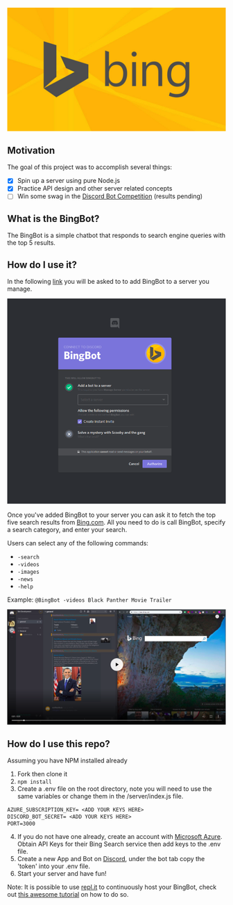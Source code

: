 ![Bing Logo](/assets/fig1.jpg)

## Motivation

The goal of this project was to accomplish several things:

- [x] Spin up a server using pure Node.js
- [x] Practice API design and other server related concepts
- [ ] Win some swag in the [Discord Bot Competition](https://repl.it/talk/challenge/Discord-Bot-Competition/8403?ref=newsletter) (results pending)

## What is the BingBot?

The BingBot is a simple chatbot that responds to search engine queries with the top 5 results.

## How do I use it?

In the following [link](https://discordapp.com/api/oauth2/authorize?client_id=513027290771226640&permissions=0&scope=bot) you will be asked to to add BingBot to a server you manage.

![Add Bot](/assets/fig2.png)

Once you've added BingBot to your server you can ask it to fetch the top five search results from [Bing.com](https://www.bing.com). All you need to do is call BingBot, specify a search category, and enter your search.

Users can select any of the following commands:

- `-search`
- `-videos`
- `-images`
- `-news`
- `-help`

Example: `@BingBot -videos Black Panther Movie Trailer`

[![BingBot Demo](assets/fig3.png)](https://res.cloudinary.com/dcgnyswpg/video/upload/v1542427318/BingBot-Demo_jqiauh.mp4)

## How do I use this repo?

Assuming you have NPM installed already

1. Fork then clone it
2. `npm install`
3. Create a .env file on the root directory, note you will need to use the same variables or change them in the /server/index.js file.

```
AZURE_SUBSCRIPTION_KEY= <ADD YOUR KEYS HERE>
DISCORD_BOT_SECRET= <ADD YOUR KEYS HERE>
PORT=3000
```

4. If you do not have one already, create an account with [Microsoft Azure](https://docs.microsoft.com/en-us/azure/cognitive-services/bing-web-search/quickstarts/nodejs). Obtain API Keys for their Bing Search service then add keys to the .env file.
5. Create a new App and Bot on [Discord](https://discordapp.com/developers/applications/), under the bot tab copy the 'token' into your .env file.
6. Start your server and have fun!

Note: It is possible to use [repl.it](https://www.repl.it) to continuously host your BingBot, check out [this awesome tutorial](https://repl.it/talk/learn/Tutorial-Building-a-Discord-bot-with-Nodejs/6659) on how to do so.
